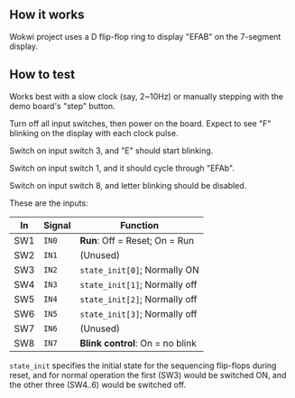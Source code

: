 <!---

This file is used to generate your project datasheet. Please fill in the information below and delete any unused
sections.

You can also include images in this folder and reference them in the markdown. Each image must be less than
512 kb in size, and the combined size of all images must be less than 1 MB.
-->

## How it works

Wokwi project uses a D flip-flop ring to display "EFAB" on the 7-segment display.

## How to test

Works best with a slow clock (say, 2~10Hz) or manually stepping with the demo board's "step" button.

Turn off all input switches, then power on the board. Expect to see "F" blinking on the display with each clock pulse.

Switch on input switch 3, and "E" should start blinking.

Switch on input switch 1, and it should cycle through "EFAb".

Switch on input switch 8, and letter blinking should be disabled.

These are the inputs:

| In  | Signal | Function                           |
|-----|--------|------------------------------------|
| SW1 | `IN0`  | **Run**: Off = Reset; On = Run     |
| SW2 | `IN1`  | (Unused)                           |
| SW3 | `IN2`  | `state_init[0]`; Normally ON       |
| SW4 | `IN3`  | `state_init[1]`; Normally off      |
| SW5 | `IN4`  | `state_init[2]`; Normally off      |
| SW6 | `IN5`  | `state_init[3]`; Normally off      |
| SW7 | `IN6`  | (Unused)                           |
| SW8 | `IN7`  | **Blink control**: On = no blink   |

`state_init` specifies the initial state for the sequencing
flip-flops during reset, and for normal operation the first (SW3)
would be switched ON, and the other three (SW4..6) would be
switched off.

